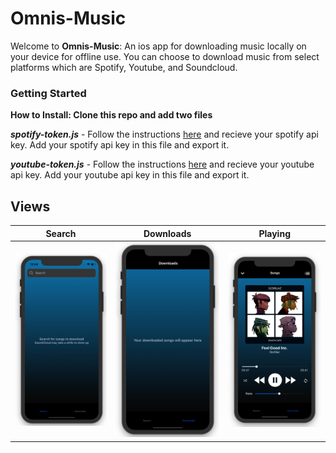 # Omnis-Music

Welcome to **Omnis-Music**: An ios app for downloading music locally on your device for offline use. You can choose to download music from select platforms which are Spotify, Youtube, and Soundcloud.

### Getting Started
**How to Install: Clone this repo and add two files**

***spotify-token.js*** - Follow the instructions [here](https://developer.spotify.com/documentation/web-api/quick-start/) and recieve your spotify api key. Add your spotify api key in this file and export it.


***youtube-token.js*** - Follow the instructions [here](https://console.developers.google.com/apis/) and recieve your youtube api key. Add your youtube api key in this file and export it.


## Views

|     Search    |   Downloads   |   Playing   
| ------------------------- |:-----------------------:|:-----------------------:|
| ![Output sample](https://github.com/dan2298/Omnis-Music/blob/master/resources/Omnis-search-screen.png)|![Output sample](https://github.com/dan2298/Omnis-Music/blob/master/resources/Omnis-download-screen.png)| ![Output sample](https://github.com/dan2298/Omnis-Music/blob/master/resources/Omnis-currentSong-screen.png)|
